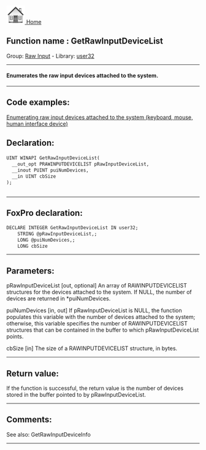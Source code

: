 [<img src="../../images/home.png"> Home ](https://github.com/VFPX/Win32API)  

## Function name : GetRawInputDeviceList
Group: [Raw Input](../../functions_group.md#Raw_Input)  -  Library: [user32](../../Libraries.md#user32)  
***  


#### Enumerates the raw input devices attached to the system.
***  


## Code examples:
[Enumerating raw input devices attached to the system (keyboard, mouse, human interface device)](../../samples/sample_571.md)  

## Declaration:
```foxpro  
UINT WINAPI GetRawInputDeviceList(
  __out_opt PRAWINPUTDEVICELIST pRawInputDeviceList,
  __inout PUINT puiNumDevices,
  __in UINT cbSize
);
  
```  
***  


## FoxPro declaration:
```foxpro  
DECLARE INTEGER GetRawInputDeviceList IN user32;
	STRING @pRawInputDeviceList,;
	LONG @puiNumDevices,;
	LONG cbSize  
```  
***  


## Parameters:
pRawInputDeviceList [out, optional]
An array of RAWINPUTDEVICELIST structures for the devices attached to the system. If NULL, the number of devices are returned in *puiNumDevices.

puiNumDevices [in, out]
If pRawInputDeviceList is NULL, the function populates this variable with the number of devices attached to the system; otherwise, this variable specifies the number of RAWINPUTDEVICELIST structures that can be contained in the buffer to which pRawInputDeviceList points.

cbSize [in]
The size of a RAWINPUTDEVICELIST structure, in bytes.  
***  


## Return value:
If the function is successful, the return value is the number of devices stored in the buffer pointed to by pRawInputDeviceList.  
***  


## Comments:
See also: GetRawInputDeviceInfo   
  
***  

